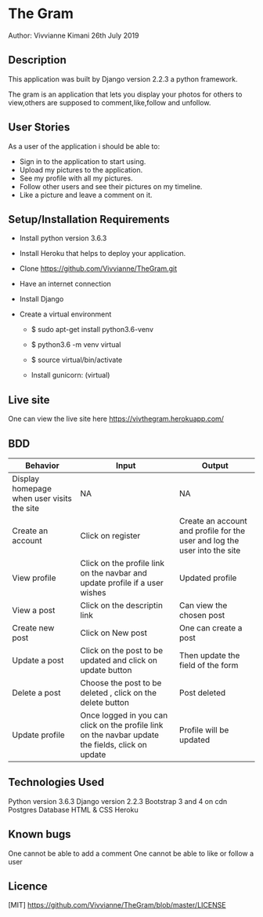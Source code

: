 # The Gram
Author: Vivvianne Kimani
26th July 2019

## Description 

This application was built by Django version 2.2.3 a python framework.

The gram is an application that lets you display your photos for others to view,others are supposed to comment,like,follow and unfollow.

## User Stories

As a user of the application i should be able to:

* Sign in to the application to start using.
* Upload my pictures to the application.
* See my profile with all my pictures.
* Follow other users and see their pictures on my timeline.
* Like a picture and leave a comment on it.

## Setup/Installation Requirements

* Install python version 3.6.3

* Install Heroku that helps to deploy your application.

* Clone https://github.com/Vivvianne/TheGram.git

* Have an internet connection

* Install Django

* Create a virtual environment

    - $ sudo apt-get install python3.6-venv

    - $ python3.6 -m venv virtual

    - $ source virtual/bin/activate

    - Install gunicorn: (virtual)

## Live site 

One can view the live site here https://vivthegram.herokuapp.com/


## BDD
| Behavior | Input | Output|
| -------|-------|-------|
| Display homepage when user visits the site | NA | NA |
| Create an account | Click on register | Create an account and profile for the user and log the user into the site |
| View profile | Click on the profile link on the navbar and update profile if a user wishes| Updated profile |
| View a post | Click on the descriptin link | Can view the chosen post |
| Create new post | Click on New post | One can create a post |
| Update a post | Click on the post to be updated and click on update button | Then update the field of the form |
| Delete a post | Choose the post to be deleted , click on the delete button | Post deleted |
| Update profile | Once logged in you can click on the profile link on the navbar update the fields, click on update | Profile will be updated |


## Technologies Used
Python version 3.6.3
Django version 2.2.3
Bootstrap 3 and 4 on cdn
Postgres Database
HTML & CSS
Heroku

## Known bugs
One cannot be able to add a comment
One cannot be able to like or follow a user


## Licence
[MIT]  https://github.com/Vivvianne/TheGram/blob/master/LICENSE
